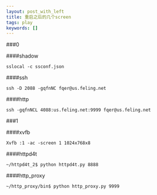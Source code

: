 ```yaml
---
layout: post_with_left
title: 重启之后的几个screen
tags: play
keywords: []
---
```


###0

####shadow

```
sslocal -c ssconf.json
```

####ssh

```
ssh -D 2088 -gqfnNC fqer@us.feling.net
```

####http

```
ssh -gqfnNCL 4088:us.feling.net:9999 fqer@us.feling.net
```




###1

####xvfb

```
Xvfb :1 -ac -screen 1 1024x768x8
```

####httpd4t

```
~/httpd4t_2$ python httpd4t.py 8888
```

####http_proxy

```
~/http_proxy/bin$ python http_proxy.py 9999
```


